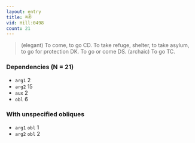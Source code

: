 ```yaml
---
layout: entry
title: མཆི་
vid: Hill:0498
count: 21
---
```

> (elegant) To come, to go CD\. To take refuge, shelter, to take asylum, to go for protection DK\. To go or come DS\. (archaic) To go TC\.


### Dependencies (N = 21)
* `arg1` 2
* `arg2` 15
* `aux` 2
* `obl` 6


### With unspecified obliques
* `arg1` `obl` 1
* `arg2` `obl` 2
